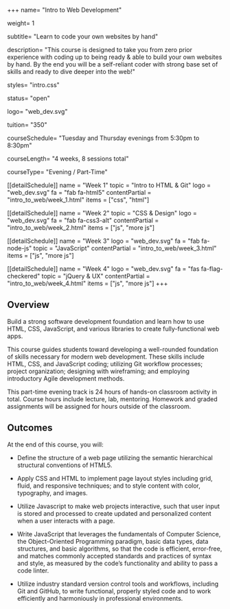 +++
name= "Intro to Web Development"

weight= 1

subtitle= "Learn to code your own websites by hand"

description= "This course is designed to take you from zero prior experience with coding up to being ready & able to build your own websites by hand.  By the end you will be a self-reliant coder with strong base set of skills and ready to dive deeper into the web!"

styles= "intro.css"

status= "open"

logo= "web_dev.svg"

tuition= "350"

courseSchedule= "Tuesday and Thursday evenings from 5:30pm to 8:30pm"

courseLength= "4 weeks, 8 sessions total"

courseType= "Evening / Part-Time"

[[detailSchedule]]
name = "Week 1"
topic = "Intro to HTML & Git"
logo = "web_dev.svg"
fa = "fab fa-html5"
contentPartial = "intro_to_web/week_1.html"
items = ["css", "html"]

[[detailSchedule]]
name = "Week 2"
topic = "CSS & Design"
logo = "web_dev.svg"
fa = "fab fa-css3-alt"
contentPartial = "intro_to_web/week_2.html"
items = ["js", "more js"]

[[detailSchedule]]
name = "Week 3"
logo = "web_dev.svg"
fa = "fab fa-node-js"
topic = "JavaScript"
contentPartial = "intro_to_web/week_3.html"
items = ["js", "more js"]

[[detailSchedule]]
name = "Week 4"
logo = "web_dev.svg"
fa = "fas fa-flag-checkered"
topic = "jQuery & UX"
contentPartial = "intro_to_web/week_4.html"
items = ["js", "more js"]
+++

## Overview

Build a strong software development foundation and learn how to use HTML, CSS, JavaScript, and various libraries to create fully-functional web apps.

This course guides students toward developing a well-rounded foundation of skills necessary for modern web development. These skills include HTML, CSS, and JavaScript coding; utilizing Git workflow processes; project organization; designing with wireframing; and employing introductory Agile development methods.

This part-time evening track is 24 hours of hands-on classroom activity in total. Course hours include lecture, lab, mentoring.  Homework and graded assignments will be assigned for hours outside of the classroom.

## Outcomes

At the end of this course, you will:

* Define the structure of a web page utilizing the semantic hierarchical structural conventions of HTML5.

* Apply CSS and HTML to implement page layout styles including grid, fluid, and responsive techniques; and to style content with color, typography, and images.

* Utilize Javascript to make web projects interactive, such that user input is stored and processed to create updated and personalized content when a user interacts with a page.

* Write JavaScript that leverages the fundamentals of Computer Science, the Object-Oriented Programming paradigm, basic data types, data structures, and basic algorithms, so that the code is efficient, error-free, and matches commonly accepted standards and practices of syntax and style, as measured by the code’s functionality and ability to pass a code linter.

* Utilize industry standard version control tools and workflows, including Git and GitHub, to write functional, properly styled code and to work efficiently and harmoniously in professional environments.